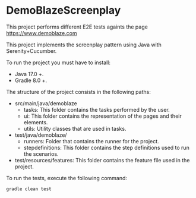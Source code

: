 # DemoBlazeScreenplay

This project performs different E2E tests againts the page https://www.demoblaze.com

This project implements the screenplay pattern using Java with Serenity+Cucumber.

To run the project you must have to install: 

* Java 17.0 +.
* Gradle 8.0 +.

The structure of the project consists in the following paths:

* src/main/java/demoblaze
  * tasks: This folder contains the tasks performed by the user. 
  * ui: This folder contains the representation of the pages and their elements.
  * utils: Utility classes that are used in tasks.
* test/java/demoblaze/
  * runners: Folder that contains the runner for the project.
  * stepdefinitions: This folder contains the step definitions used to run the scenarios.
* test/resources/features: This folder contains the feature file used in the project.

To run the tests, execute the following command:

```bash
gradle clean test
```

